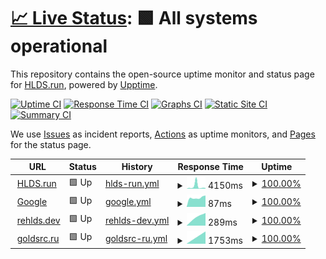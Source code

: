 # [📈 Live Status](https://hlds-run.github.io/upptime/): <!--live status--> **🟩 All systems operational**

This repository contains the open-source uptime monitor and status page for [HLDS.run](https://hlds-run.github.io/upptime/), powered by [Upptime](https://github.com/upptime/upptime).

[![Uptime CI](https://github.com/hlds-run/upptime/workflows/Uptime%20CI/badge.svg)](https://github.com/hlds-run/upptime/actions?query=workflow%3A%22Uptime+CI%22)
[![Response Time CI](https://github.com/hlds-run/upptime/workflows/Response%20Time%20CI/badge.svg)](https://github.com/hlds-run/upptime/actions?query=workflow%3A%22Response+Time+CI%22)
[![Graphs CI](https://github.com/hlds-run/upptime/workflows/Graphs%20CI/badge.svg)](https://github.com/hlds-run/upptime/actions?query=workflow%3A%22Graphs+CI%22)
[![Static Site CI](https://github.com/hlds-run/upptime/workflows/Static%20Site%20CI/badge.svg)](https://github.com/hlds-run/upptime/actions?query=workflow%3A%22Static+Site+CI%22)
[![Summary CI](https://github.com/hlds-run/upptime/workflows/Summary%20CI/badge.svg)](https://github.com/hlds-run/upptime/actions?query=workflow%3A%22Summary+CI%22)

We use [Issues](https://github.com/hlds-run/upptime/issues) as incident reports, [Actions](https://github.com/hlds-run/upptime/actions) as uptime monitors, and [Pages](https://hlds-run.github.io/upptime/) for the status page.

<!--start: status pages-->
<!-- Do not edit this manually, your changes will be overwritten -->
<!-- prettier-ignore -->
| URL | Status | History | Response Time | Uptime |
| --- | ------ | ------- | ------------- | ------ |
| <img alt="" src="https://icons.duckduckgo.com/ip3/hlds.run.ico" height="13"> [HLDS.run](https://hlds.run) | 🟩 Up | [hlds-run.yml](https://github.com/hlds-run/upptime/commits/HEAD/history/hlds-run.yml) | <details><summary><img alt="Response time graph" src="./graphs/hlds-run/response-time-week.png" height="20"> 4150ms</summary><br><a href="https://hlds-run.github.io/upptime/history/hlds-run"><img alt="Response time 4150" src="https://img.shields.io/endpoint?url=https%3A%2F%2Fraw.githubusercontent.com%2Fhlds-run%2Fupptime%2FHEAD%2Fapi%2Fhlds-run%2Fresponse-time.json"></a><br><a href="https://hlds-run.github.io/upptime/history/hlds-run"><img alt="24-hour response time 4150" src="https://img.shields.io/endpoint?url=https%3A%2F%2Fraw.githubusercontent.com%2Fhlds-run%2Fupptime%2FHEAD%2Fapi%2Fhlds-run%2Fresponse-time-day.json"></a><br><a href="https://hlds-run.github.io/upptime/history/hlds-run"><img alt="7-day response time 4150" src="https://img.shields.io/endpoint?url=https%3A%2F%2Fraw.githubusercontent.com%2Fhlds-run%2Fupptime%2FHEAD%2Fapi%2Fhlds-run%2Fresponse-time-week.json"></a><br><a href="https://hlds-run.github.io/upptime/history/hlds-run"><img alt="30-day response time 4150" src="https://img.shields.io/endpoint?url=https%3A%2F%2Fraw.githubusercontent.com%2Fhlds-run%2Fupptime%2FHEAD%2Fapi%2Fhlds-run%2Fresponse-time-month.json"></a><br><a href="https://hlds-run.github.io/upptime/history/hlds-run"><img alt="1-year response time 4150" src="https://img.shields.io/endpoint?url=https%3A%2F%2Fraw.githubusercontent.com%2Fhlds-run%2Fupptime%2FHEAD%2Fapi%2Fhlds-run%2Fresponse-time-year.json"></a></details> | <details><summary><a href="https://hlds-run.github.io/upptime/history/hlds-run">100.00%</a></summary><a href="https://hlds-run.github.io/upptime/history/hlds-run"><img alt="All-time uptime 100.00%" src="https://img.shields.io/endpoint?url=https%3A%2F%2Fraw.githubusercontent.com%2Fhlds-run%2Fupptime%2FHEAD%2Fapi%2Fhlds-run%2Fuptime.json"></a><br><a href="https://hlds-run.github.io/upptime/history/hlds-run"><img alt="24-hour uptime 100.00%" src="https://img.shields.io/endpoint?url=https%3A%2F%2Fraw.githubusercontent.com%2Fhlds-run%2Fupptime%2FHEAD%2Fapi%2Fhlds-run%2Fuptime-day.json"></a><br><a href="https://hlds-run.github.io/upptime/history/hlds-run"><img alt="7-day uptime 100.00%" src="https://img.shields.io/endpoint?url=https%3A%2F%2Fraw.githubusercontent.com%2Fhlds-run%2Fupptime%2FHEAD%2Fapi%2Fhlds-run%2Fuptime-week.json"></a><br><a href="https://hlds-run.github.io/upptime/history/hlds-run"><img alt="30-day uptime 100.00%" src="https://img.shields.io/endpoint?url=https%3A%2F%2Fraw.githubusercontent.com%2Fhlds-run%2Fupptime%2FHEAD%2Fapi%2Fhlds-run%2Fuptime-month.json"></a><br><a href="https://hlds-run.github.io/upptime/history/hlds-run"><img alt="1-year uptime 100.00%" src="https://img.shields.io/endpoint?url=https%3A%2F%2Fraw.githubusercontent.com%2Fhlds-run%2Fupptime%2FHEAD%2Fapi%2Fhlds-run%2Fuptime-year.json"></a></details>
| <img alt="" src="https://icons.duckduckgo.com/ip3/www.google.com.ico" height="13"> [Google](https://www.google.com) | 🟩 Up | [google.yml](https://github.com/hlds-run/upptime/commits/HEAD/history/google.yml) | <details><summary><img alt="Response time graph" src="./graphs/google/response-time-week.png" height="20"> 87ms</summary><br><a href="https://hlds-run.github.io/upptime/history/google"><img alt="Response time 87" src="https://img.shields.io/endpoint?url=https%3A%2F%2Fraw.githubusercontent.com%2Fhlds-run%2Fupptime%2FHEAD%2Fapi%2Fgoogle%2Fresponse-time.json"></a><br><a href="https://hlds-run.github.io/upptime/history/google"><img alt="24-hour response time 87" src="https://img.shields.io/endpoint?url=https%3A%2F%2Fraw.githubusercontent.com%2Fhlds-run%2Fupptime%2FHEAD%2Fapi%2Fgoogle%2Fresponse-time-day.json"></a><br><a href="https://hlds-run.github.io/upptime/history/google"><img alt="7-day response time 87" src="https://img.shields.io/endpoint?url=https%3A%2F%2Fraw.githubusercontent.com%2Fhlds-run%2Fupptime%2FHEAD%2Fapi%2Fgoogle%2Fresponse-time-week.json"></a><br><a href="https://hlds-run.github.io/upptime/history/google"><img alt="30-day response time 87" src="https://img.shields.io/endpoint?url=https%3A%2F%2Fraw.githubusercontent.com%2Fhlds-run%2Fupptime%2FHEAD%2Fapi%2Fgoogle%2Fresponse-time-month.json"></a><br><a href="https://hlds-run.github.io/upptime/history/google"><img alt="1-year response time 87" src="https://img.shields.io/endpoint?url=https%3A%2F%2Fraw.githubusercontent.com%2Fhlds-run%2Fupptime%2FHEAD%2Fapi%2Fgoogle%2Fresponse-time-year.json"></a></details> | <details><summary><a href="https://hlds-run.github.io/upptime/history/google">100.00%</a></summary><a href="https://hlds-run.github.io/upptime/history/google"><img alt="All-time uptime 100.00%" src="https://img.shields.io/endpoint?url=https%3A%2F%2Fraw.githubusercontent.com%2Fhlds-run%2Fupptime%2FHEAD%2Fapi%2Fgoogle%2Fuptime.json"></a><br><a href="https://hlds-run.github.io/upptime/history/google"><img alt="24-hour uptime 100.00%" src="https://img.shields.io/endpoint?url=https%3A%2F%2Fraw.githubusercontent.com%2Fhlds-run%2Fupptime%2FHEAD%2Fapi%2Fgoogle%2Fuptime-day.json"></a><br><a href="https://hlds-run.github.io/upptime/history/google"><img alt="7-day uptime 100.00%" src="https://img.shields.io/endpoint?url=https%3A%2F%2Fraw.githubusercontent.com%2Fhlds-run%2Fupptime%2FHEAD%2Fapi%2Fgoogle%2Fuptime-week.json"></a><br><a href="https://hlds-run.github.io/upptime/history/google"><img alt="30-day uptime 100.00%" src="https://img.shields.io/endpoint?url=https%3A%2F%2Fraw.githubusercontent.com%2Fhlds-run%2Fupptime%2FHEAD%2Fapi%2Fgoogle%2Fuptime-month.json"></a><br><a href="https://hlds-run.github.io/upptime/history/google"><img alt="1-year uptime 100.00%" src="https://img.shields.io/endpoint?url=https%3A%2F%2Fraw.githubusercontent.com%2Fhlds-run%2Fupptime%2FHEAD%2Fapi%2Fgoogle%2Fuptime-year.json"></a></details>
| <img alt="" src="https://icons.duckduckgo.com/ip3/rehlds.dev.ico" height="13"> [rehlds.dev](https://rehlds.dev) | 🟩 Up | [rehlds-dev.yml](https://github.com/hlds-run/upptime/commits/HEAD/history/rehlds-dev.yml) | <details><summary><img alt="Response time graph" src="./graphs/rehlds-dev/response-time-week.png" height="20"> 289ms</summary><br><a href="https://hlds-run.github.io/upptime/history/rehlds-dev"><img alt="Response time 289" src="https://img.shields.io/endpoint?url=https%3A%2F%2Fraw.githubusercontent.com%2Fhlds-run%2Fupptime%2FHEAD%2Fapi%2Frehlds-dev%2Fresponse-time.json"></a><br><a href="https://hlds-run.github.io/upptime/history/rehlds-dev"><img alt="24-hour response time 289" src="https://img.shields.io/endpoint?url=https%3A%2F%2Fraw.githubusercontent.com%2Fhlds-run%2Fupptime%2FHEAD%2Fapi%2Frehlds-dev%2Fresponse-time-day.json"></a><br><a href="https://hlds-run.github.io/upptime/history/rehlds-dev"><img alt="7-day response time 289" src="https://img.shields.io/endpoint?url=https%3A%2F%2Fraw.githubusercontent.com%2Fhlds-run%2Fupptime%2FHEAD%2Fapi%2Frehlds-dev%2Fresponse-time-week.json"></a><br><a href="https://hlds-run.github.io/upptime/history/rehlds-dev"><img alt="30-day response time 289" src="https://img.shields.io/endpoint?url=https%3A%2F%2Fraw.githubusercontent.com%2Fhlds-run%2Fupptime%2FHEAD%2Fapi%2Frehlds-dev%2Fresponse-time-month.json"></a><br><a href="https://hlds-run.github.io/upptime/history/rehlds-dev"><img alt="1-year response time 289" src="https://img.shields.io/endpoint?url=https%3A%2F%2Fraw.githubusercontent.com%2Fhlds-run%2Fupptime%2FHEAD%2Fapi%2Frehlds-dev%2Fresponse-time-year.json"></a></details> | <details><summary><a href="https://hlds-run.github.io/upptime/history/rehlds-dev">100.00%</a></summary><a href="https://hlds-run.github.io/upptime/history/rehlds-dev"><img alt="All-time uptime 100.00%" src="https://img.shields.io/endpoint?url=https%3A%2F%2Fraw.githubusercontent.com%2Fhlds-run%2Fupptime%2FHEAD%2Fapi%2Frehlds-dev%2Fuptime.json"></a><br><a href="https://hlds-run.github.io/upptime/history/rehlds-dev"><img alt="24-hour uptime 100.00%" src="https://img.shields.io/endpoint?url=https%3A%2F%2Fraw.githubusercontent.com%2Fhlds-run%2Fupptime%2FHEAD%2Fapi%2Frehlds-dev%2Fuptime-day.json"></a><br><a href="https://hlds-run.github.io/upptime/history/rehlds-dev"><img alt="7-day uptime 100.00%" src="https://img.shields.io/endpoint?url=https%3A%2F%2Fraw.githubusercontent.com%2Fhlds-run%2Fupptime%2FHEAD%2Fapi%2Frehlds-dev%2Fuptime-week.json"></a><br><a href="https://hlds-run.github.io/upptime/history/rehlds-dev"><img alt="30-day uptime 100.00%" src="https://img.shields.io/endpoint?url=https%3A%2F%2Fraw.githubusercontent.com%2Fhlds-run%2Fupptime%2FHEAD%2Fapi%2Frehlds-dev%2Fuptime-month.json"></a><br><a href="https://hlds-run.github.io/upptime/history/rehlds-dev"><img alt="1-year uptime 100.00%" src="https://img.shields.io/endpoint?url=https%3A%2F%2Fraw.githubusercontent.com%2Fhlds-run%2Fupptime%2FHEAD%2Fapi%2Frehlds-dev%2Fuptime-year.json"></a></details>
| <img alt="" src="https://icons.duckduckgo.com/ip3/goldsrc.ru.ico" height="13"> [goldsrc.ru](https://goldsrc.ru) | 🟩 Up | [goldsrc-ru.yml](https://github.com/hlds-run/upptime/commits/HEAD/history/goldsrc-ru.yml) | <details><summary><img alt="Response time graph" src="./graphs/goldsrc-ru/response-time-week.png" height="20"> 1753ms</summary><br><a href="https://hlds-run.github.io/upptime/history/goldsrc-ru"><img alt="Response time 1753" src="https://img.shields.io/endpoint?url=https%3A%2F%2Fraw.githubusercontent.com%2Fhlds-run%2Fupptime%2FHEAD%2Fapi%2Fgoldsrc-ru%2Fresponse-time.json"></a><br><a href="https://hlds-run.github.io/upptime/history/goldsrc-ru"><img alt="24-hour response time 1753" src="https://img.shields.io/endpoint?url=https%3A%2F%2Fraw.githubusercontent.com%2Fhlds-run%2Fupptime%2FHEAD%2Fapi%2Fgoldsrc-ru%2Fresponse-time-day.json"></a><br><a href="https://hlds-run.github.io/upptime/history/goldsrc-ru"><img alt="7-day response time 1753" src="https://img.shields.io/endpoint?url=https%3A%2F%2Fraw.githubusercontent.com%2Fhlds-run%2Fupptime%2FHEAD%2Fapi%2Fgoldsrc-ru%2Fresponse-time-week.json"></a><br><a href="https://hlds-run.github.io/upptime/history/goldsrc-ru"><img alt="30-day response time 1753" src="https://img.shields.io/endpoint?url=https%3A%2F%2Fraw.githubusercontent.com%2Fhlds-run%2Fupptime%2FHEAD%2Fapi%2Fgoldsrc-ru%2Fresponse-time-month.json"></a><br><a href="https://hlds-run.github.io/upptime/history/goldsrc-ru"><img alt="1-year response time 1753" src="https://img.shields.io/endpoint?url=https%3A%2F%2Fraw.githubusercontent.com%2Fhlds-run%2Fupptime%2FHEAD%2Fapi%2Fgoldsrc-ru%2Fresponse-time-year.json"></a></details> | <details><summary><a href="https://hlds-run.github.io/upptime/history/goldsrc-ru">100.00%</a></summary><a href="https://hlds-run.github.io/upptime/history/goldsrc-ru"><img alt="All-time uptime 100.00%" src="https://img.shields.io/endpoint?url=https%3A%2F%2Fraw.githubusercontent.com%2Fhlds-run%2Fupptime%2FHEAD%2Fapi%2Fgoldsrc-ru%2Fuptime.json"></a><br><a href="https://hlds-run.github.io/upptime/history/goldsrc-ru"><img alt="24-hour uptime 100.00%" src="https://img.shields.io/endpoint?url=https%3A%2F%2Fraw.githubusercontent.com%2Fhlds-run%2Fupptime%2FHEAD%2Fapi%2Fgoldsrc-ru%2Fuptime-day.json"></a><br><a href="https://hlds-run.github.io/upptime/history/goldsrc-ru"><img alt="7-day uptime 100.00%" src="https://img.shields.io/endpoint?url=https%3A%2F%2Fraw.githubusercontent.com%2Fhlds-run%2Fupptime%2FHEAD%2Fapi%2Fgoldsrc-ru%2Fuptime-week.json"></a><br><a href="https://hlds-run.github.io/upptime/history/goldsrc-ru"><img alt="30-day uptime 100.00%" src="https://img.shields.io/endpoint?url=https%3A%2F%2Fraw.githubusercontent.com%2Fhlds-run%2Fupptime%2FHEAD%2Fapi%2Fgoldsrc-ru%2Fuptime-month.json"></a><br><a href="https://hlds-run.github.io/upptime/history/goldsrc-ru"><img alt="1-year uptime 100.00%" src="https://img.shields.io/endpoint?url=https%3A%2F%2Fraw.githubusercontent.com%2Fhlds-run%2Fupptime%2FHEAD%2Fapi%2Fgoldsrc-ru%2Fuptime-year.json"></a></details>

<!--end: status pages-->
